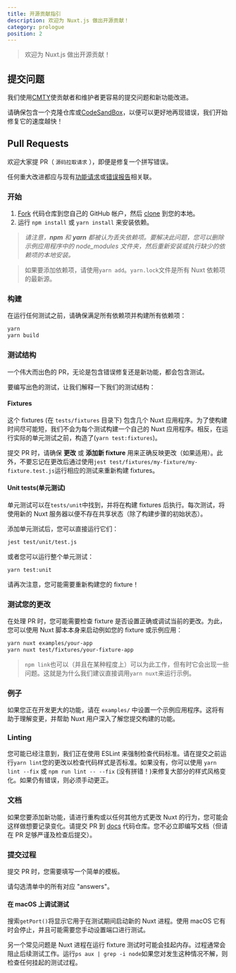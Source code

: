 ```yaml
---
title: 开源贡献指引
description: 欢迎为 Nuxt.js 做出开源贡献！
category: prologue
position: 2
---
```


> 欢迎为 Nuxt.js 做出开源贡献！

## 提交问题

我们使用[CMTY](https://cmty.nuxtjs.org/)使贡献者和维护者更容易的提交问题和新功能改进。

请确保包含一个克隆仓库或[CodeSandBox](https://template.nuxtjs.org/)，以便可以更好地再现错误，我们开始修复它的速度越快！

## Pull Requests

欢迎大家提 PR（ `源码拉取请求` ），即便是修复一个拼写错误。

任何重大改进都应与现有[功能请求](https://feature.nuxtjs.org/)或[错误报告](https://bug.nuxtjs.org/)相关联。

### 开始

1. [Fork](https://help.github.com/articles/fork-a-repo/) 代码仓库到您自己的 GitHub 帐户，然后 [clone](https://help.github.com/articles/cloning-a-repository/) 到您的本地。
2. 运行 `npm install` 或 `yarn install` 来安装依赖。

> _请注意，**npm** 和 **yarn** 都被认为丢失依赖项。要解决此问题，您可以删除示例应用程序中的 node_modules 文件夹，然后重新安装或执行缺少的依赖项的本地安装。_

> 如果要添加依赖项，请使用`yarn add`。`yarn.lock`文件是所有 Nuxt 依赖项的最新源。

### 构建

在运行任何测试之前，请确保满足所有依赖项并构建所有依赖项：

```sh
yarn
yarn build
```

### 测试结构

一个伟大而出色的 PR，无论是包含错误修复还是新功能，都会包含测试。

要编写出色的测试，让我们解释一下我们的测试结构：

#### Fixtures

这个 fixtures (在 `tests/fixtures` 目录下) 包含几个 Nuxt 应用程序。为了使构建时间尽可能短，我们不会为每个测试构建一个自己的 Nuxt 应用程序。相反，在运行实际的单元测试之前，构造了(`yarn test:fixtures`)。

提交 PR 时，请确保 **更改** 或 **添加新 fixture** 用来正确反映更改（如果适用）。此外，不要忘记在更改后通过使用`jest test/fixtures/my-fixture/my-fixture.test.js`运行相应的测试来重新构建 fixtures。

#### Unit tests(单元测试)

单元测试可以在`tests/unit`中找到，并将在构建 fixtures 后执行。每次测试，将使用新的 Nuxt 服务器以便不存在共享状态（除了构建步骤的初始状态）。

添加单元测试后，您可以直接运行它们：

```sh
jest test/unit/test.js
```

或者您可以运行整个单元测试：

```sh
yarn test:unit
```

请再次注意，您可能需要重新构建您的 fixture！

### 测试您的更改

在处理 PR 时，您可能需要检查 fixture 是否设置正确或调试当前的更改。为此，您可以使用 Nuxt 脚本本身来启动例如您的 fixture 或示例应用：

```sh
yarn nuxt examples/your-app
yarn nuxt test/fixtures/your-fixture-app
```

> `npm link`也可以（并且在某种程度上）可以为此工作，但有时它会出现一些问题。这就是为什么我们建议直接调用`yarn nuxt`来运行示例。

### 例子

如果您正在开发更大的功能，请在 `examples/` 中设置一个示例应用程序。这将有助于理解变更，并帮助 Nuxt 用户深入了解您提交构建的功能。

### Linting

您可能已经注意到，我们正在使用 ESLint 来强制检查代码标准。请在提交之前运行`yarn lint`您的更改以检查代码样式是否标准。如果没有，你可以使用 `yarn lint --fix` 或 `npm run lint -- --fix` (没有拼错！)来修复大部分的样式风格变化。如果仍有错误，则必须手动更正。

### 文档

如果您要添加新功能，请进行重构或以任何其他方式更改 Nuxt 的行为，您可能会这样做想要记录变化。请提交 PR 到 [docs](https://github.com/nuxt/nuxtjs.org/pulls) 代码仓库。您不必立即编写文档（但请在 PR 足够严谨及检查后提交）。

### 提交过程

提交 PR 时，您需要填写一个简单的模板。

请勾选清单中的所有对应 "answers"。

#### 在 macOS 上调试测试

搜索`getPort()`将显示它用于在测试期间启动新的 Nuxt 进程。使用 macOS 它有时会停止，并且可能需要您手动设置端口进行测试。

另一个常见问题是 Nuxt 进程在运行 fixture 测试时可能会挂起内存。过程通常会阻止后续测试工作。运行`ps aux | grep -i node`如果您对发生这种情况不解，则检查任何挂起的测试过程。
